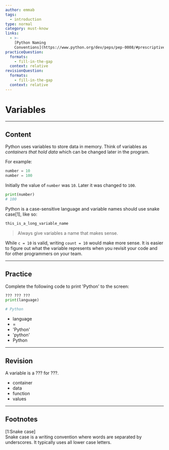 ```yaml
---
author: emmab
tags:
  - introduction
type: normal
category: must-know
links:
  - >-
    [Python Naming
    Conventions](https://www.python.org/dev/peps/pep-0008/#prescriptive-naming-conventions){documentation}
practiceQuestion:
  formats:
    - fill-in-the-gap
  context: relative
revisionQuestion:
  formats:
    - fill-in-the-gap
  context: relative
---
```


# Variables


---

## Content

Python uses variables to store data in memory. Think of variables as *containers that hold data* which can be changed later in the program.

For example:

```python
number = 10
number = 100
```

Initially the value of `number` was `10`. Later it was changed to `100`.

```python
print(number)
# 100
```

Python is a case-sensitive language and variable names should use snake case[1], like so:

```python
this_is_a_long_variable_name
```

> Always give variables a name that makes sense. 

While `c = 10` is valid, writing `count = 10` would make more sense. It is easier to figure out what the variable represents when you revisit your code and for other programmers on your team.


---

## Practice

Complete the following code to print 'Python' to the screen:

```python
??? ??? ???
print(language)

# Python
```

- language
- =
- 'Python'
- 'python'
- Python


---

## Revision

A variable is a ??? for ???.

- container
- data
- function
- values


---

## Footnotes

[1:Snake case]	
Snake case is a writing convention where words are separated by underscores. It typically uses all lower case letters.
